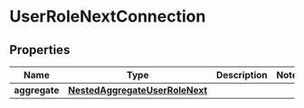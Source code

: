 

# UserRoleNextConnection


## Properties

Name | Type | Description | Notes
------------ | ------------- | ------------- | -------------
**aggregate** | [**NestedAggregateUserRoleNext**](NestedAggregateUserRoleNext.md) |  | 



